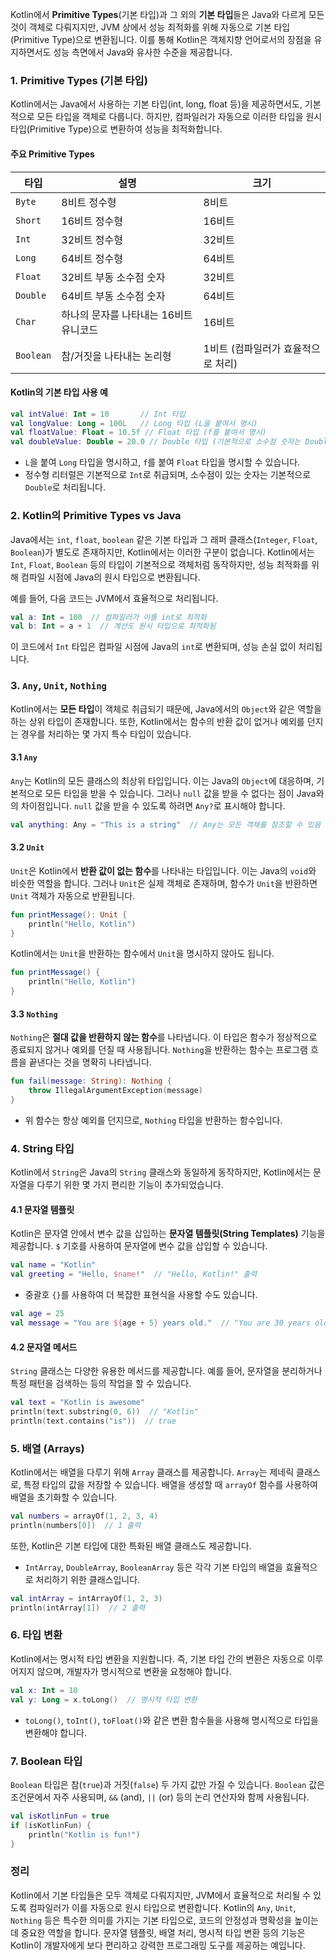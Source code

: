 Kotlin에서 **Primitive Types**(기본 타입)과 그 외의 **기본 타입**들은 Java와 다르게 모든 것이 객체로 다뤄지지만, JVM 상에서 성능 최적화를 위해 자동으로 기본 타입(Primitive Type)으로 변환됩니다. 이를 통해 Kotlin은 객체지향 언어로서의 장점을 유지하면서도 성능 측면에서 Java와 유사한 수준을 제공합니다.

### 1. **Primitive Types (기본 타입)**

Kotlin에서는 Java에서 사용하는 기본 타입(int, long, float 등)을 제공하면서도, 기본적으로 모든 타입을 객체로 다룹니다. 하지만, 컴파일러가 자동으로 이러한 타입을 원시 타입(Primitive Type)으로 변환하여 성능을 최적화합니다.

#### **주요 Primitive Types**

|타입|설명|크기|
|---|---|---|
|`Byte`|8비트 정수형|8비트|
|`Short`|16비트 정수형|16비트|
|`Int`|32비트 정수형|32비트|
|`Long`|64비트 정수형|64비트|
|`Float`|32비트 부동 소수점 숫자|32비트|
|`Double`|64비트 부동 소수점 숫자|64비트|
|`Char`|하나의 문자를 나타내는 16비트 유니코드|16비트|
|`Boolean`|참/거짓을 나타내는 논리형|1비트 (컴파일러가 효율적으로 처리)|

#### **Kotlin의 기본 타입 사용 예**

```kotlin
val intValue: Int = 10       // Int 타입
val longValue: Long = 100L   // Long 타입 (L을 붙여서 명시)
val floatValue: Float = 10.5f // Float 타입 (f를 붙여서 명시)
val doubleValue: Double = 20.0 // Double 타입 (기본적으로 소수점 숫자는 Double로 간주됨)
```

- `L`을 붙여 `Long` 타입을 명시하고, `f`를 붙여 `Float` 타입을 명시할 수 있습니다.
- 정수형 리터럴은 기본적으로 `Int`로 취급되며, 소수점이 있는 숫자는 기본적으로 `Double`로 처리됩니다.

### 2. **Kotlin의 Primitive Types vs Java**

Java에서는 `int`, `float`, `boolean` 같은 기본 타입과 그 래퍼 클래스(`Integer`, `Float`, `Boolean`)가 별도로 존재하지만, Kotlin에서는 이러한 구분이 없습니다. Kotlin에서는 `Int`, `Float`, `Boolean` 등의 타입이 기본적으로 객체처럼 동작하지만, 성능 최적화를 위해 컴파일 시점에 Java의 원시 타입으로 변환됩니다.

예를 들어, 다음 코드는 JVM에서 효율적으로 처리됩니다.

```kotlin
val a: Int = 100  // 컴파일러가 이를 int로 최적화
val b: Int = a + 1  // 계산도 원시 타입으로 최적화됨
```

이 코드에서 `Int` 타입은 컴파일 시점에 Java의 `int`로 변환되며, 성능 손실 없이 처리됩니다.

### 3. **`Any`, `Unit`, `Nothing`**

Kotlin에서는 **모든 타입**이 객체로 취급되기 때문에, Java에서의 `Object`와 같은 역할을 하는 상위 타입이 존재합니다. 또한, Kotlin에서는 함수의 반환 값이 없거나 예외를 던지는 경우를 처리하는 몇 가지 특수 타입이 있습니다.

#### **3.1 `Any`**

`Any`는 Kotlin의 모든 클래스의 최상위 타입입니다. 이는 Java의 `Object`에 대응하며, 기본적으로 모든 타입을 받을 수 있습니다. 그러나 `null` 값을 받을 수 없다는 점이 Java와의 차이점입니다. `null` 값을 받을 수 있도록 하려면 `Any?`로 표시해야 합니다.

```kotlin
val anything: Any = "This is a string"  // Any는 모든 객체를 참조할 수 있음
```

#### **3.2 `Unit`**

`Unit`은 Kotlin에서 **반환 값이 없는 함수**를 나타내는 타입입니다. 이는 Java의 `void`와 비슷한 역할을 합니다. 그러나 `Unit`은 실제 객체로 존재하며, 함수가 `Unit`을 반환하면 `Unit` 객체가 자동으로 반환됩니다.

```kotlin
fun printMessage(): Unit {
    println("Hello, Kotlin")
}
```

Kotlin에서는 `Unit`을 반환하는 함수에서 `Unit`을 명시하지 않아도 됩니다.

```kotlin
fun printMessage() {
    println("Hello, Kotlin")
}
```

#### **3.3 `Nothing`**

`Nothing`은 **절대 값을 반환하지 않는 함수**를 나타냅니다. 이 타입은 함수가 정상적으로 종료되지 않거나 예외를 던질 때 사용됩니다. `Nothing`을 반환하는 함수는 프로그램 흐름을 끝낸다는 것을 명확히 나타냅니다.

```kotlin
fun fail(message: String): Nothing {
    throw IllegalArgumentException(message)
}
```

- 위 함수는 항상 예외를 던지므로, `Nothing` 타입을 반환하는 함수입니다.

### 4. **String 타입**

Kotlin에서 `String`은 Java의 `String` 클래스와 동일하게 동작하지만, Kotlin에서는 문자열을 다루기 위한 몇 가지 편리한 기능이 추가되었습니다.

#### **4.1 문자열 템플릿**

Kotlin은 문자열 안에서 변수 값을 삽입하는 **문자열 템플릿(String Templates)** 기능을 제공합니다. `$` 기호를 사용하여 문자열에 변수 값을 삽입할 수 있습니다.

```kotlin
val name = "Kotlin"
val greeting = "Hello, $name!"  // "Hello, Kotlin!" 출력
```

- 중괄호 `{}`를 사용하여 더 복잡한 표현식을 사용할 수도 있습니다.

```kotlin
val age = 25
val message = "You are ${age + 5} years old."  // "You are 30 years old." 출력
```


#### **4.2 문자열 메서드**

`String` 클래스는 다양한 유용한 메서드를 제공합니다. 예를 들어, 문자열을 분리하거나 특정 패턴을 검색하는 등의 작업을 할 수 있습니다.

```kotlin
val text = "Kotlin is awesome"
println(text.substring(0, 6))  // "Kotlin"
println(text.contains("is"))  // true
```

### 5. **배열 (Arrays)**

Kotlin에서는 배열을 다루기 위해 `Array` 클래스를 제공합니다. `Array`는 제네릭 클래스로, 특정 타입의 값을 저장할 수 있습니다. 배열을 생성할 때 `arrayOf` 함수를 사용하여 배열을 초기화할 수 있습니다.

```kotlin
val numbers = arrayOf(1, 2, 3, 4)
println(numbers[0])  // 1 출력
```

또한, Kotlin은 기본 타입에 대한 특화된 배열 클래스도 제공합니다.

- `IntArray`, `DoubleArray`, `BooleanArray` 등은 각각 기본 타입의 배열을 효율적으로 처리하기 위한 클래스입니다.

```kotlin
val intArray = intArrayOf(1, 2, 3)
println(intArray[1])  // 2 출력
```

### 6. **타입 변환**

Kotlin에서는 명시적 타입 변환을 지원합니다. 즉, 기본 타입 간의 변환은 자동으로 이루어지지 않으며, 개발자가 명시적으로 변환을 요청해야 합니다.

```kotlin
val x: Int = 10
val y: Long = x.toLong()  // 명시적 타입 변환
```

- `toLong()`, `toInt()`, `toFloat()`와 같은 변환 함수들을 사용해 명시적으로 타입을 변환해야 합니다.

### 7. **Boolean 타입**

`Boolean` 타입은 참(`true`)과 거짓(`false`) 두 가지 값만 가질 수 있습니다. `Boolean` 값은 조건문에서 자주 사용되며, `&&` (and), `||` (or) 등의 논리 연산자와 함께 사용됩니다.

```kotlin
val isKotlinFun = true
if (isKotlinFun) {
    println("Kotlin is fun!")
}

```
### **정리**

Kotlin에서 기본 타입들은 모두 객체로 다뤄지지만, JVM에서 효율적으로 처리될 수 있도록 컴파일러가 이를 자동으로 원시 타입으로 변환합니다. Kotlin의 `Any`, `Unit`, `Nothing` 등은 특수한 의미를 가지는 기본 타입으로, 코드의 안정성과 명확성을 높이는 데 중요한 역할을 합니다. 문자열 템플릿, 배열 처리, 명시적 타입 변환 등의 기능은 Kotlin이 개발자에게 보다 편리하고 강력한 프로그래밍 도구를 제공하는 예입니다.